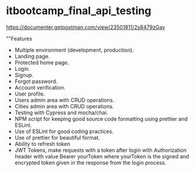 # itbootcamp_final_api_testing

https://documenter.getpostman.com/view/23501811/2s8479zGay

""Features


*	Multiple environment (development, production).
*	Landing page.
*	Protected home page.
*	Login.
*	Signup.
*	Forgot password.
*	Account verification.
*	User profile.
*	Users admin area with CRUD operations.
*	Cities admin area with CRUD operations.
*	Testing with Cypress and mocha/chai.
*	NPM script for keeping good source code formatting using prettier and ESLint.
*	Use of ESLint for good coding practices.
*	Use of prettier for beautiful format.
*	Ability to refresh token
*	JWT Tokens, make requests with a token after login with Authorization header with value Bearer yourToken where yourToken is the signed and encrypted token given in the response from the login process.
